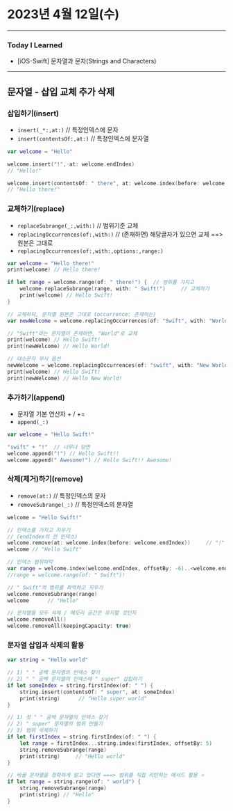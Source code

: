 # 2023년 4월 12일(수)

---

### Today I Learned 

- [iOS-Swift] 문자열과 문자(Strings and Characters)

---

## 문자열 - 삽입 교체 추가 삭제

### 삽입하기(insert)

- `insert(_*:,at:)` // 특정인덱스에 문자
- `insert(contentsOf:,at:)` // 특정인덱스에 문자열

```swift
var welcome = "Hello"

welcome.insert("!", at: welcome.endIndex)
// "Hello!"

welcome.insert(contentsOf: " there", at: welcome.index(before: welcome.endIndex))
// "Hello there!"
```

### 교체하기(replace)

- `replaceSubrange(_:,with:)` // 범위기준 교체
- `replacingOccurrences(of:,with:)` // (존재하면) 해당글자가 있으면 교체 ==> 원본은 그대로
- `replacingOccurrences(of:,with:,options:,range:)`

```swift
var welcome = "Hello there!"
print(welcome) // Hello there!

if let range = welcome.range(of: " there!") {  // 범위를 가지고
    welcome.replaceSubrange(range, with: " Swift!")     // 교체하기
    print(welcome) // Hello Swift!
}

// 교체하되, 문자열 원본은 그대로 (occurrence: 존재하는)
var newWelcome = welcome.replacingOccurrences(of: "Swift", with: "World")

// "Swift"라는 문자열이 존재하면, "World"로 교체
print(welcome) // Hello Swift!
print(newWelcome) // Hello World!

// 대소문자 무시 옵션
newWelcome = welcome.replacingOccurrences(of: "swift", with: "New World", options: [.caseInsensitive], range: nil)
print(welcome) // Hello Swift!
print(newWelcome) // Hello New World!
```

### 추가하기(append)

- 문자열 기본 연산자 + / +=
- `append(_:)`

```swift
var welcome = "Hello Swift!"

"swift" + "!"  // 너무나 당연
welcome.append("!") // Hello Swift!!
welcome.append(" Awesome!") // Hello Swift!! Awesome!
```

### 삭제(제거)하기(remove)

- `remove(at:)` // 특정인덱스의 문자
- `removeSubrange(_:)` // 특정인덱스의 문자열

```swift
welcome = "Hello Swift!"

// 인덱스를 가지고 지우기
// (endIndex의 전 인덱스)
welcome.remove(at: welcome.index(before: welcome.endIndex))     // "!" 지우기
welcome // "Hello Swift"

// 인덱스 범위파악
var range = welcome.index(welcome.endIndex, offsetBy: -6)..<welcome.endIndex
//range = welcome.range(of: " Swift")!

// " Swift"의 범위를 파악하고 지우기
welcome.removeSubrange(range)
welcome      // "Hello"

// 문자열을 모두 삭제 / 메모리 공간은 유지할 것인지
welcome.removeAll()
welcome.removeAll(keepingCapacity: true)
```

### 문자열 삽입과 삭제의 활용

```swift
var string = "Hello world"

// 1) " " 공백 문자열의 인덱스 찾기
// 2) " " 공백 문자열의 인덱스에 " super" 삽입하기
if let someIndex = string.firstIndex(of: " ") {
    string.insert(contentsOf: " super", at: someIndex)
    print(string)      // "Hello super world"
}

// 1) 첫 " " 공백 문자열의 인덱스 찾기
// 2) " super" 문자열의 범위 만들기
// 3) 범위 삭제하기
if let firstIndex = string.firstIndex(of: " ") {
    let range = firstIndex...string.index(firstIndex, offsetBy: 5)
    string.removeSubrange(range)
    print(string)     // "Hello world"
}

// 바꿀 문자열을 정확하게 알고 있다면 ===> 범위를 직접 리턴하는 메서드 활용 ⭐️
if let range = string.range(of: " world") {
    string.removeSubrange(range)
    print(string) // "Hello"
}
```